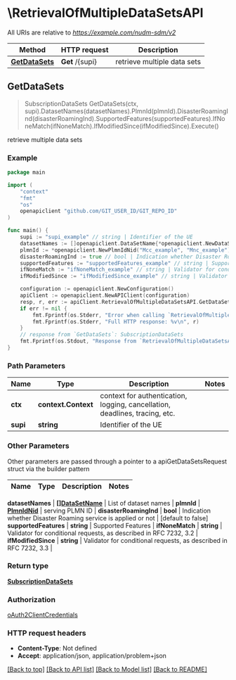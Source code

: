# \RetrievalOfMultipleDataSetsAPI

All URIs are relative to *https://example.com/nudm-sdm/v2*

Method | HTTP request | Description
------------- | ------------- | -------------
[**GetDataSets**](RetrievalOfMultipleDataSetsAPI.md#GetDataSets) | **Get** /{supi} | retrieve multiple data sets



## GetDataSets

> SubscriptionDataSets GetDataSets(ctx, supi).DatasetNames(datasetNames).PlmnId(plmnId).DisasterRoamingInd(disasterRoamingInd).SupportedFeatures(supportedFeatures).IfNoneMatch(ifNoneMatch).IfModifiedSince(ifModifiedSince).Execute()

retrieve multiple data sets

### Example

```go
package main

import (
    "context"
    "fmt"
    "os"
    openapiclient "github.com/GIT_USER_ID/GIT_REPO_ID"
)

func main() {
    supi := "supi_example" // string | Identifier of the UE
    datasetNames := []openapiclient.DataSetName{*openapiclient.NewDataSetName()} // []DataSetName | List of dataset names
    plmnId := *openapiclient.NewPlmnIdNid("Mcc_example", "Mnc_example") // PlmnIdNid | serving PLMN ID (optional)
    disasterRoamingInd := true // bool | Indication whether Disaster Roaming service is applied or not (optional) (default to false)
    supportedFeatures := "supportedFeatures_example" // string | Supported Features (optional)
    ifNoneMatch := "ifNoneMatch_example" // string | Validator for conditional requests, as described in RFC 7232, 3.2 (optional)
    ifModifiedSince := "ifModifiedSince_example" // string | Validator for conditional requests, as described in RFC 7232, 3.3 (optional)

    configuration := openapiclient.NewConfiguration()
    apiClient := openapiclient.NewAPIClient(configuration)
    resp, r, err := apiClient.RetrievalOfMultipleDataSetsAPI.GetDataSets(context.Background(), supi).DatasetNames(datasetNames).PlmnId(plmnId).DisasterRoamingInd(disasterRoamingInd).SupportedFeatures(supportedFeatures).IfNoneMatch(ifNoneMatch).IfModifiedSince(ifModifiedSince).Execute()
    if err != nil {
        fmt.Fprintf(os.Stderr, "Error when calling `RetrievalOfMultipleDataSetsAPI.GetDataSets``: %v\n", err)
        fmt.Fprintf(os.Stderr, "Full HTTP response: %v\n", r)
    }
    // response from `GetDataSets`: SubscriptionDataSets
    fmt.Fprintf(os.Stdout, "Response from `RetrievalOfMultipleDataSetsAPI.GetDataSets`: %v\n", resp)
}
```

### Path Parameters


Name | Type | Description  | Notes
------------- | ------------- | ------------- | -------------
**ctx** | **context.Context** | context for authentication, logging, cancellation, deadlines, tracing, etc.
**supi** | **string** | Identifier of the UE | 

### Other Parameters

Other parameters are passed through a pointer to a apiGetDataSetsRequest struct via the builder pattern


Name | Type | Description  | Notes
------------- | ------------- | ------------- | -------------

 **datasetNames** | [**[]DataSetName**](DataSetName.md) | List of dataset names | 
 **plmnId** | [**PlmnIdNid**](PlmnIdNid.md) | serving PLMN ID | 
 **disasterRoamingInd** | **bool** | Indication whether Disaster Roaming service is applied or not | [default to false]
 **supportedFeatures** | **string** | Supported Features | 
 **ifNoneMatch** | **string** | Validator for conditional requests, as described in RFC 7232, 3.2 | 
 **ifModifiedSince** | **string** | Validator for conditional requests, as described in RFC 7232, 3.3 | 

### Return type

[**SubscriptionDataSets**](SubscriptionDataSets.md)

### Authorization

[oAuth2ClientCredentials](../README.md#oAuth2ClientCredentials)

### HTTP request headers

- **Content-Type**: Not defined
- **Accept**: application/json, application/problem+json

[[Back to top]](#) [[Back to API list]](../README.md#documentation-for-api-endpoints)
[[Back to Model list]](../README.md#documentation-for-models)
[[Back to README]](../README.md)

